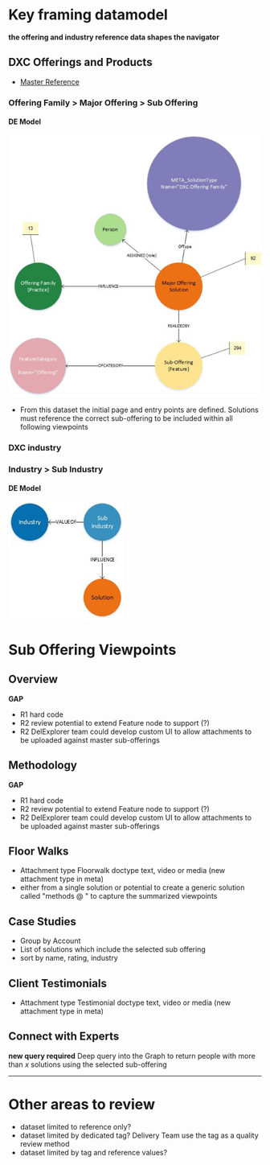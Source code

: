 # Key framing datamodel

**the offering and industry reference data shapes the navigator**

## DXC Offerings and Products

- [Master Reference](https://my.dxc.com/our-company/global-functions/integrated-workforce-management/infrastructure-and-support/knowledge-management/km_taxonomy_classification.html)

### Offering Family > Major Offering > Sub Offering

#### DE Model
![Base Offering Model](images/offeringModel.jpg)
- From this dataset the initial page and entry points are defined.   Solutions must reference the correct sub-offering to be included within all following viewpoints

### DXC industry

### Industry > Sub Industry

#### DE Model
![Base Industry Model](images/industryModel.jpg)

# Sub Offering Viewpoints

## Overview
**GAP**
- R1 hard code
- R2 review potential to extend Feature node to support (?)
- R2 DelExplorer team could develop custom UI to allow attachments to be uploaded against master sub-offerings

## Methodology
**GAP**
- R1 hard code
- R2 review potential to extend Feature node to support (?)
- R2 DelExplorer team could develop custom UI to allow attachments to be uploaded against master sub-offerings

## Floor Walks
- Attachment type Floorwalk doctype text, video or media (new attachment type in meta)
- either from a single solution or potential to create a generic solution called "methods @ <client>" to capture the summarized viewpoints

## Case Studies
- Group by Account
- List of solutions which include the selected sub offering
- sort by name, rating, industry

## Client Testimonials
- Attachment type Testimonial doctype text, video or media (new attachment type in meta)

## Connect with Experts
**new query required**
Deep query into the Graph to return people with more than _x_ solutions using the selected sub-offering


--- 
# Other areas to review
- dataset limited to reference only?
- dataset limited by dedicated tag?   Delivery Team use the tag as a quality review method
- dataset limited by tag and reference values?
